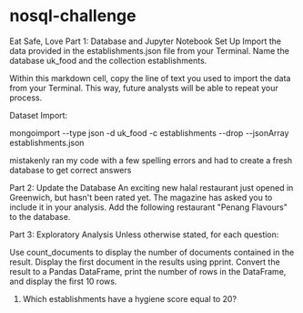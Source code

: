 # nosql-challenge
Eat Safe, Love
Part 1: Database and Jupyter Notebook Set Up
Import the data provided in the establishments.json file from your Terminal. Name the database uk_food and the collection establishments.

Within this markdown cell, copy the line of text you used to import the data from your Terminal. This way, future analysts will be able to repeat your process.

Dataset Import:

mongoimport --type json -d uk_food -c establishments --drop --jsonArray establishments.json

mistakenly ran my code with a few spelling errors and had to create a fresh database to get correct answers

Part 2: Update the Database
An exciting new halal restaurant just opened in Greenwich, but hasn't been rated yet. The magazine has asked you to include it in your analysis. Add the following restaurant "Penang Flavours" to the database.

Part 3: Exploratory Analysis
Unless otherwise stated, for each question:

Use count_documents to display the number of documents contained in the result.
Display the first document in the results using pprint.
Convert the result to a Pandas DataFrame, print the number of rows in the DataFrame, and display the first 10 rows.
1. Which establishments have a hygiene score equal to 20?
